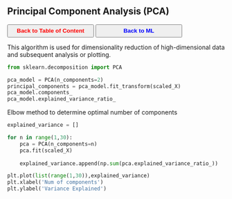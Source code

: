 ## Principal Component Analysis (PCA)

<a><button name="button" style = "color:red;width:200px;height:30px;cursor:pointer" onclick="window.location.href='https://reynier0611.github.io';">**Back to Table of Content**</button></a> <a><button name="button" style = "color:blue;width:200px;height:30px;cursor:pointer" onclick="window.location.href='https://reynier0611.github.io/ml/ml.html';">**Back to ML**</button></a>

This algorithm is used for dimensionality reduction of high-dimensional data and subsequent analysis or plotting.

```python
from sklearn.decomposition import PCA

pca_model = PCA(n_components=2)
principal_components = pca_model.fit_transform(scaled_X)
pca_model.components_
pca_model.explained_variance_ratio_
```

Elbow method to determine optimal number of components

```python
explained_variance = []

for n in range(1,30):
    pca = PCA(n_components=n)
    pca.fit(scaled_X)
    
    explained_variance.append(np.sum(pca.explained_variance_ratio_))

plt.plot(list(range(1,30)),explained_variance)
plt.xlabel('Num of components')
plt.ylabel('Variance Explained')
```
